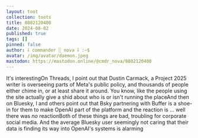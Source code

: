 ```yaml
---
layout: toot
collection: toots
title: 0802120400
date: 2024-08-02
published: true
tags: []
pinned: false
author: ⸸ commander ░ nova ⸸ :~$
avatar: /img/avatar/daemon.jpeg
mastodon: https://mastodon.online/@cmdr_nova/0802120400
---
```


It's interestingOn Threads, I point out that Dustin Carmack, a Project 2025 writer is overseeing parts of Meta's public policy, and thousands of people either chime in, or at least share it around. You know, like the people using the site actually give a shid about who is or isn't running the placeAnd then on Bluesky, I and others point out that Bsky partnering with Buffer is a shoe-in for them to make OpenAI part of the platform and the reaction is ... well there was _no_ reactionBoth of these things are bad, troubling for corporate social media. And the average Bluesky user seemingly not caring that their data is finding its way into OpenAI's systems is alarming
